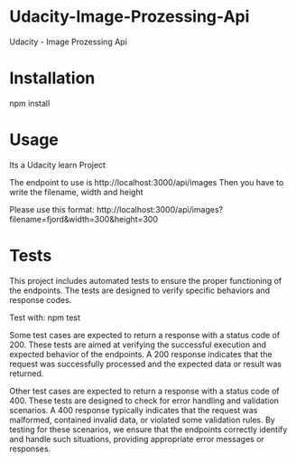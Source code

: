 # Udacity-Image-Prozessing-Api
Udacity - Image Prozessing Api

# Installation
npm install

# Usage
Its a Udacity learn Project

The endpoint to use is http://localhost:3000/api/images
Then you have to write the filename, width and height

Please use this format: http://localhost:3000/api/images?filename=fjord&width=300&height=300


# Tests
This project includes automated tests to ensure the proper functioning of the endpoints. The tests are designed to verify specific behaviors and response codes.

Test with: 
npm test


Some test cases are expected to return a response with a status code of 200. These tests are aimed at verifying the successful execution and expected behavior of the endpoints. A 200 response indicates that the request was successfully processed and the expected data or result was returned.

Other test cases are expected to return a response with a status code of 400. These tests are designed to check for error handling and validation scenarios. A 400 response typically indicates that the request was malformed, contained invalid data, or violated some validation rules. By testing for these scenarios, we ensure that the endpoints correctly identify and handle such situations, providing appropriate error messages or responses.